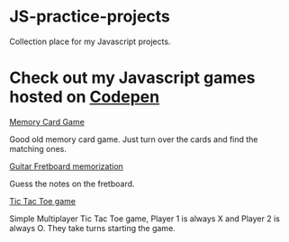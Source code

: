# JS-practice-projects

Collection place for my Javascript projects.

# Check out my Javascript games hosted on [Codepen](https://codepen.io/VWRoli)

[Memory Card Game](https://codepen.io/VWRoli/pen/MWjqVpg)

Good old memory card game. Just turn over the cards and find the matching ones.

[Guitar Fretboard memorization](https://codepen.io/VWRoli/pen/yLaKmNE)

Guess the notes on the fretboard.

[Tic Tac Toe game](https://codepen.io/VWRoli/pen/oNzddwg)

Simple Multiplayer Tic Tac Toe game, Player 1 is always X and Player 2 is always O. They take turns starting the game.
